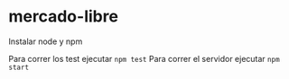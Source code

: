 # mercado-libre
Instalar node y npm

Para correr los test ejecutar `npm test`
Para correr el servidor ejecutar `npm start`